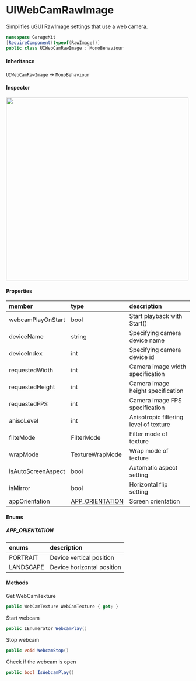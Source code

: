 # UIWebCamRawImage

Simplifies uGUI RawImage settings that use a web camera.

```csharp
namespace GarageKit
[RequireComponent(typeof(RawImage))]
public class UIWebCamRawImage : MonoBehaviour
```

#### Inheritance

`UIWebCamRawImage` -> `MonoBehaviour`

#### Inspector

<img src="~/image/script_reference/webcamrawimage_inspector.png" width="500px"/>

#### Properties

|member|type|description|
|:--|:--|:--|
|webcamPlayOnStart|bool|Start playback with Start()|
|deviceName|string|Specifying camera device name|
|deviceIndex|int|Specifying camera device id|
|requestedWidth|int|Camera image width specification|
|requestedHeight|int|Camera image height specification|
|requestedFPS|int|Camera image FPS specification|
|anisoLevel|int|Anisotropic filtering level of texture|
|filteMode|FilterMode|Filter mode of texture|
|wrapMode|TextureWrapMode|Wrap mode of texture|
|isAutoScreenAspect|bool|Automatic aspect setting|
|isMirror|bool|Horizontal flip setting|
|appOrientation|[APP_ORIENTATION](#app_orientation)|Screen orientation|

#### Enums

##### __APP_ORIENTATION__

|enums|description|
|:--|:--|
|PORTRAIT|Device vertical position|
|LANDSCAPE|Device horizontal position|

#### Methods

Get WebCamTexture
```csharp
public WebCamTexture WebCamTexture { get; }
```

Start webcam
```csharp
public IEnumerator WebcamPlay()
```

Stop webcam
```csharp
public void WebcamStop()
```

Check if the webcam is open
```csharp
public bool IsWebcamPlay()
```
